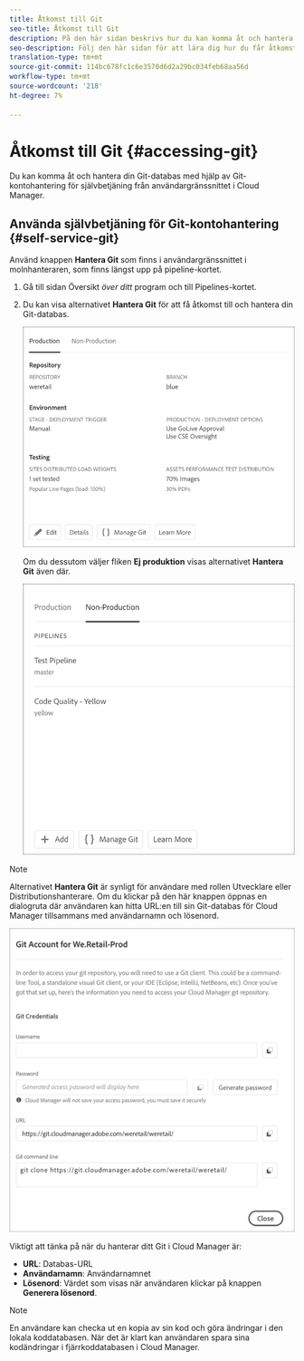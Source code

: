 ```yaml
---
title: Åtkomst till Git
seo-title: Åtkomst till Git
description: På den här sidan beskrivs hur du kan komma åt och hantera Git-databasen.
seo-description: Följ den här sidan för att lära dig hur du får åtkomst till och hanterar din Git-databas.
translation-type: tm+mt
source-git-commit: 114bc678fc1c6e3570d6d2a29bc034feb68aa56d
workflow-type: tm+mt
source-wordcount: '218'
ht-degree: 7%

---
```



# Åtkomst till Git {#accessing-git}

Du kan komma åt och hantera din Git-databas med hjälp av Git-kontohantering för självbetjäning från användargränssnittet i Cloud Manager.

## Använda självbetjäning för Git-kontohantering {#self-service-git}

Använd knappen **Hantera Git** som finns i användargränssnittet i molnhanteraren, som finns längst upp på pipeline-kortet.

1. Gå till sidan Översikt *över ditt* program och till Pipelines-kortet.

1. Du kan visa alternativet **Hantera Git** för att få åtkomst till och hantera din Git-databas.

   ![](assets/manage-git1.png)

   Om du dessutom väljer fliken **Ej produktion** visas alternativet **Hantera Git** även där.

   ![](assets/manage-git-new2.png)

>[!NOTE]
>Alternativet **Hantera Git** är synligt för användare med rollen Utvecklare eller Distributionshanterare. Om du klickar på den här knappen öppnas en dialogruta där användaren kan hitta URL:en till sin Git-databas för Cloud Manager tillsammans med användarnamn och lösenord.

![](assets/manage-git3.png)

Viktigt att tänka på när du hanterar ditt Git i Cloud Manager är:

* **URL**: Databas-URL
* **Användarnamn**: Användarnamnet
* **Lösenord**: Värdet som visas när användaren klickar på knappen **Generera lösenord**.


>[!NOTE]
>
>En användare kan checka ut en kopia av sin kod och göra ändringar i den lokala koddatabasen. När det är klart kan användaren spara sina kodändringar i fjärrkoddatabasen i Cloud Manager.

